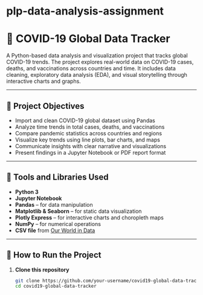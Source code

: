 
# plp-data-analysis-assignment

# 🦠 COVID-19 Global Data Tracker

A Python-based data analysis and visualization project that tracks global COVID-19 trends. The project explores real-world data on COVID-19 cases, deaths, and vaccinations across countries and time. It includes data cleaning, exploratory data analysis (EDA), and visual storytelling through interactive charts and graphs.

---

## 🎯 Project Objectives

- Import and clean COVID-19 global dataset using Pandas
- Analyze time trends in total cases, deaths, and vaccinations
- Compare pandemic statistics across countries and regions
- Visualize key trends using line plots, bar charts, and maps
- Communicate insights with clear narrative and visualizations
- Present findings in a Jupyter Notebook or PDF report format

---

## 🧰 Tools and Libraries Used

- **Python 3**
- **Jupyter Notebook**
- **Pandas** – for data manipulation
- **Matplotlib & Seaborn** – for static data visualization
- **Plotly Express** – for interactive charts and choropleth maps
- **NumPy** – for numerical operations
- **CSV file** from [Our World in Data](https://ourworldindata.org/coronavirus)

---

## 🚀 How to Run the Project

1. **Clone this repository**
   ```bash
   git clone https://github.com/your-username/covid19-global-data-tracker.git
   cd covid19-global-data-tracker
